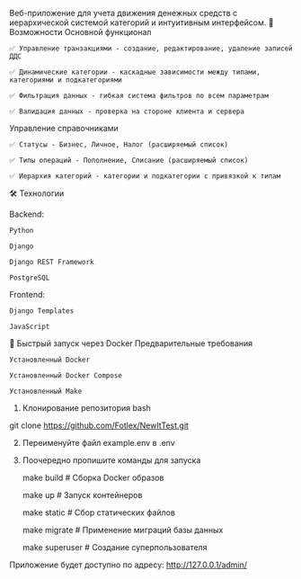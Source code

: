 Веб-приложение для учета движения денежных средств с иерархической системой категорий и интуитивным интерфейсом.
🚀 Возможности
Основной функционал

    ✅ Управление транзакциями - создание, редактирование, удаление записей ДДС

    ✅ Динамические категории - каскадные зависимости между типами, категориями и подкатегориями

    ✅ Фильтрация данных - гибкая система фильтров по всем параметрам

    ✅ Валидация данных - проверка на стороне клиента и сервера

Управление справочниками

    ✅ Статусы - Бизнес, Личное, Налог (расширяемый список)

    ✅ Типы операций - Пополнение, Списание (расширяемый список)

    ✅ Иерархия категорий - категории и подкатегории с привязкой к типам

🛠 Технологии

Backend:

    Python 

    Django 

    Django REST Framework

    PostgreSQL

Frontend:

    Django Templates

    JavaScript


🚀 Быстрый запуск через Docker
Предварительные требования

    Установленный Docker

    Установленный Docker Compose

    Установленный Make 

1. Клонирование репозитория
bash

git clone https://github.com/Fotlex/NewItTest.git

2. Переименуйте файл example.env в .env

3. Поочередно пропишите команды для запуска 

    make build    # Сборка Docker образов
   
    make up       # Запуск контейнеров
   
    make static   # Сбор статических файлов
   
    make migrate  # Применение миграций базы данных
   
    make superuser # Создание суперпользователя



Приложение будет доступно по адресу: http://127.0.0.1/admin/

